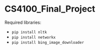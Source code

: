 # CS4100_Final_Project

Required libraries:
* `pip install nltk`
* `pip install networkx`
* `pip install bing_image_downloader`